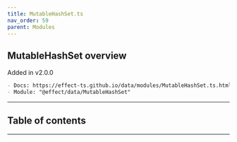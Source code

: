 ```yaml
---
title: MutableHashSet.ts
nav_order: 59
parent: Modules
---
```


## MutableHashSet overview

Added in v2.0.0

```md
- Docs: https://effect-ts.github.io/data/modules/MutableHashSet.ts.html
- Module: "@effect/data/MutableHashSet"
```

---

<h2 class="text-delta">Table of contents</h2>

---
